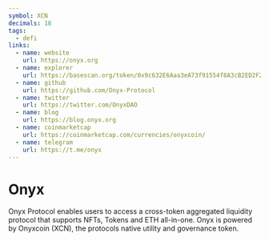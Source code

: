 ```yaml
---
symbol: XCN
decimals: 18
tags:
  - defi
links:
  - name: website
    url: https://onyx.org
  - name: explorer
    url: https://basescan.org/token/0x9c632E6Aaa3eA73f91554f8A3cB2ED2F29605e0C
  - name: github
    url: https://github.com/Onyx-Protocol
  - name: twitter
    url: https://twitter.com/OnyxDAO
  - name: blog
    url: https://blog.onyx.org
  - name: coinmarketcap
    url: https://coinmarketcap.com/currencies/onyxcoin/
  - name: telegram
    url: https://t.me/onyx
---
```


# Onyx

Onyx Protocol enables users to access a cross-token aggregated liquidity protocol that supports NFTs, Tokens and ETH all-in-one. Onyx is powered by Onyxcoin (XCN), the protocols native utility and governance token.
